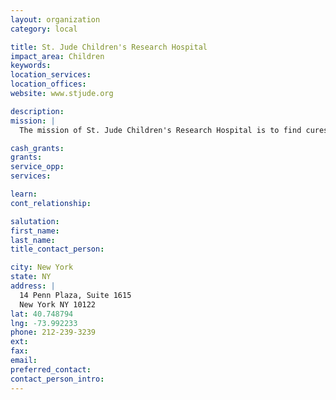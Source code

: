 ```yaml
---
layout: organization
category: local

title: St. Jude Children's Research Hospital
impact_area: Children
keywords: 
location_services: 
location_offices: 
website: www.stjude.org

description: 
mission: |
  The mission of St. Jude Children's Research Hospital is to find cures for children with catastrophic illnesses through research and treatment.

cash_grants: 
grants: 
service_opp: 
services: 

learn: 
cont_relationship: 

salutation: 
first_name: 
last_name: 
title_contact_person: 

city: New York
state: NY
address: |
  14 Penn Plaza, Suite 1615     
  New York NY 10122
lat: 40.748794
lng: -73.992233
phone: 212-239-3239
ext: 
fax: 
email: 
preferred_contact: 
contact_person_intro: 
---
```

